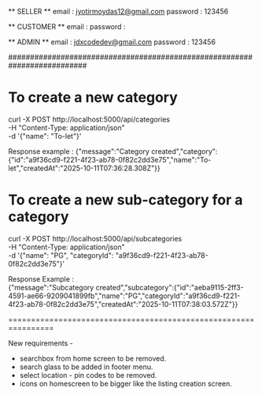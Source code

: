 ** SELLER **
email : jyotirmoydas12@gmail.com
password : 123456

** CUSTOMER **
email : 
password : 

** ADMIN **
email : jdxcodedev@gmail.com
password : 123456


##########################################################################

# To create a new category
curl -X POST http://localhost:5000/api/categories \
  -H "Content-Type: application/json" \
  -d '{"name": "To-let"}'

Response example : 
{"message":"Category created","category":{"id":"a9f36cd9-f221-4f23-ab78-0f82c2dd3e75","name":"To-let","createdAt":"2025-10-11T07:36:28.308Z"}}

# To create a new sub-category for a category
curl -X POST http://localhost:5000/api/subcategories \
  -H "Content-Type: application/json" \
  -d '{"name": "PG", "categoryId": "a9f36cd9-f221-4f23-ab78-0f82c2dd3e75"}'

Response Example :  
{"message":"Subcategory created","subcategory":{"id":"aeba9115-2ff3-4591-ae66-9209041899fb","name":"PG","categoryId":"a9f36cd9-f221-4f23-ab78-0f82c2dd3e75","createdAt":"2025-10-11T07:38:03.572Z"}}








================================================================

New requirements - 
- searchbox from home screen to be removed.
- search glass to be added in footer menu.
- select location - pin codes to be removed.
- icons on homescreen to be bigger like the listing creation screen.
